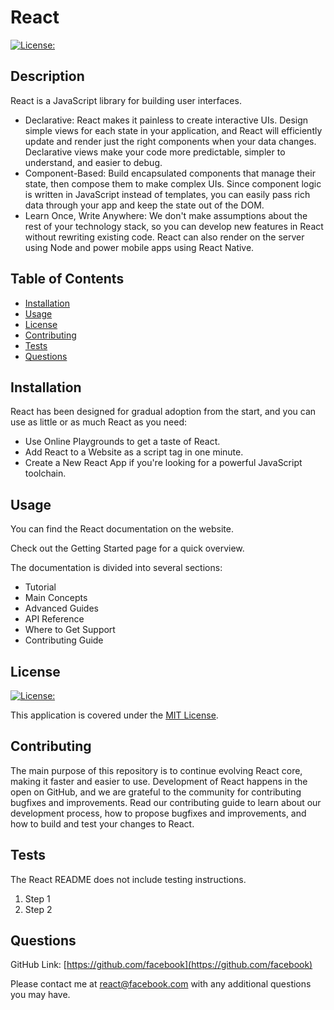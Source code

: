 # React    
[![License:](https://img.shields.io/badge/License-MIT-yellow.svg)](https://opensource.org/licenses/MIT)

## Description

React is a JavaScript library for building user interfaces.

- Declarative: React makes it painless to create interactive UIs. Design simple views for each state in your application, and React will efficiently update and render just the right components when your data changes. Declarative views make your code more predictable, simpler to understand, and easier to debug.
- Component-Based: Build encapsulated components that manage their state, then compose them to make complex UIs. Since component logic is written in JavaScript instead of templates, you can easily pass rich data through your app and keep the state out of the DOM.
- Learn Once, Write Anywhere: We don't make assumptions about the rest of your technology stack, so you can develop new features in React without rewriting existing code. React can also render on the server using Node and power mobile apps using React Native.

## Table of Contents

- [Installation](#installation)
- [Usage](#usage)
- [License](#license)
- [Contributing](#contributing)
- [Tests](#tests)
- [Questions](#questions)

## Installation

React has been designed for gradual adoption from the start, and you can use as little or as much React as you need:

- Use Online Playgrounds to get a taste of React.
- Add React to a Website as a script tag in one minute.
- Create a New React App if you're looking for a powerful JavaScript toolchain.

## Usage

You can find the React documentation on the website.

Check out the Getting Started page for a quick overview.

The documentation is divided into several sections:

- Tutorial
- Main Concepts
- Advanced Guides
- API Reference
- Where to Get Support
- Contributing Guide

## License

[![License:](https://img.shields.io/badge/License-MIT-yellow.svg)](https://opensource.org/licenses/MIT)

This application is covered under the [MIT License](https://opensource.org/licenses/MIT).

## Contributing

The main purpose of this repository is to continue evolving React core, making it faster and easier to use. Development of React happens in the open on GitHub, and we are grateful to the community for contributing bugfixes and improvements. Read our contributing guide to learn about our development process, how to propose bugfixes and improvements, and how to build and test your changes to React.

## Tests

The React README does not include testing instructions.
1. Step 1
2. Step 2

## Questions

GitHub Link: [https://github.com/facebook](https://github.com/facebook)

Please contact me at react@facebook.com with any additional questions you may have.
